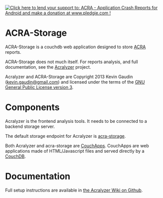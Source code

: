 [![Click here to lend your support to: ACRA - Application Crash Reports for Android and make a donation at www.pledgie.com !](https://pledgie.com/campaigns/18789.png?skin_name=chrome)](http://www.pledgie.com/campaigns/18789)

ACRA-Storage
============

ACRA-Storage is a couchdb web application designed to store [ACRA](http://acra.ch) reports.

ACRA-Storage does not much itself. For reports analysis, and full documentation, see the [Acralyzer](http://github.com/ACRA/acralyzer) project.

Acralyzer and ACRA-Storage are Copyright 2013 Kevin Gaudin (kevin.gaudin@gmail.com) and licensed under the terms of the [GNU General Public License version 3](COPYING).


Components
==========

Acralyzer is the frontend analysis tools. It needs to be connected to a backend storage server.

The default storage endpoint for Acralyzer is [acra-storage](http://github.com/ACRA/acra-storage).

Both Acralyzer and acra-storage are [CouchApps](http://couchapp.org).
CouchApps are web applications made of HTML/Javascript files and served directly by a [CouchDB](http://couchdb.apache.org).

Documentation
=============

Full setup instructions are available in [the Acralyzer Wiki on Github](https://github.com/ACRA/acralyzer/wiki).
